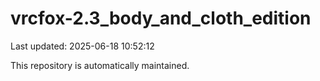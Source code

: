 # vrcfox-2.3_body_and_cloth_edition

Last updated: 2025-06-18 10:52:12

This repository is automatically maintained.
